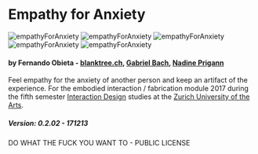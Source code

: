 # Empathy for Anxiety
![empathyForAnxiety](https://be.fernando-obieta.com/wp-content/uploads/2019/07/hs.17_ei_bachprigannobieta_embodied_suffering_12.jpg)
![empathyForAnxiety](https://be.fernando-obieta.com/wp-content/uploads/2019/07/hs.17_ei_bachprigannobieta_embodied_suffering_11.jpg)
![empathyForAnxiety](https://be.fernando-obieta.com/wp-content/uploads/2019/07/hs.17_ei_bachprigannobieta_embodied_suffering_13.jpg)
![empathyForAnxiety](https://be.fernando-obieta.com/wp-content/uploads/2019/07/hs.17_ei_bachprigannobieta_embodied_suffering_09.jpg)
![empathyForAnxiety](https://be.fernando-obieta.com/wp-content/uploads/2019/07/hs.17_ei_bachprigannobieta_embodied_suffering_final_presentation-6.jpg)

#### by Fernando Obieta - [blanktree.ch](https://blanktree.ch), [Gabriel Bach](http://salemoche.ch/), [Nadine Prigann](http://www.nadineprigann.de/)
Feel empathy for the anxiety of another person and keep an artifact of the experience. For the embodied interaction / fabrication module 2017 during the fifth semester [Interaction Design](http://iad.zhdk.ch/) studies at the [Zurich University of the Arts](https://www.zhdk.ch/).

##### Version: 0.2.02 - 171213

DO WHAT THE FUCK YOU WANT TO - PUBLIC LICENSE
